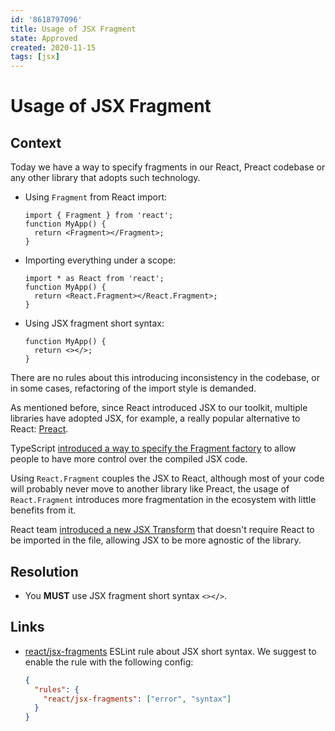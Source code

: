 ```yaml
---
id: '8618797096'
title: Usage of JSX Fragment
state: Approved
created: 2020-11-15
tags: [jsx]
---
```


# Usage of JSX Fragment

## Context

Today we have a way to specify fragments in our React, Preact codebase or
any other library that adopts such technology.

- Using `Fragment` from React import:

  ```tsx
  import { Fragment } from 'react';
  function MyApp() {
    return <Fragment></Fragment>;
  }
  ```

- Importing everything under a scope:

  ```tsx
  import * as React from 'react';
  function MyApp() {
    return <React.Fragment></React.Fragment>;
  }
  ```

- Using JSX fragment short syntax:

  ```tsx
  function MyApp() {
    return <></>;
  }
  ```

There are no rules about this introducing inconsistency in the codebase, or in
some cases, refactoring of the import style is demanded.

As mentioned before, since React introduced JSX to our toolkit, multiple
libraries have adopted JSX, for example, a really popular alternative to React:
[Preact](https://preactjs.com/).

TypeScript [introduced a way to specify the Fragment factory](https://github.com/microsoft/TypeScript/pull/38720)
to allow people to have more control over the compiled JSX code.

Using `React.Fragment` couples the JSX to React, although most of your code will
probably never move to another library like Preact, the usage of
`React.Fragment` introduces more fragmentation in the ecosystem with little
benefits from it.

React team [introduced a new JSX Transform](https://reactjs.org/blog/2020/09/22/introducing-the-new-jsx-transform.html)
that doesn't require React to be imported in the file, allowing JSX to be more
agnostic of the library.

## Resolution

- You **MUST** use JSX fragment short syntax `<></>`.

## Links

- [react/jsx-fragments](https://github.com/yannickcr/eslint-plugin-react/blob/master/docs/rules/jsx-fragments.md)
  ESLint rule about JSX short syntax. We suggest to enable the rule with the
  following config:

  ```json
  {
    "rules": {
      "react/jsx-fragments": ["error", "syntax"]
    }
  }
  ```
